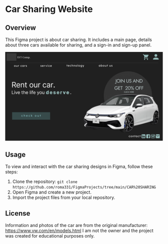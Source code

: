 
# Car Sharing Website


## Overview


This Figma project is about car sharing. It includes a main page, details about three cars available for sharing, and a sign-in and sign-up panel.


![Screenshot](Slide16_9.png)




## Usage

To view and interact with the car sharing designs in Figma, follow these steps:

1. Clone the repository: `git clone https://github.com/roma331/FigmaProjects/tree/main/CAR%20SHARING`
2. Open Figma and create a new project.
3. Import the project files from your local repository.

## License
Information and photos of the car are from the original manufacturer: https://www.vw.com/en/models.html
I am not the owner and the project was created for educational purposes only. 
